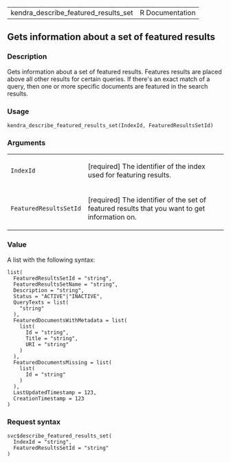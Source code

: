 <table style="width: 100%;">
<tbody>
<tr class="odd">
<td>kendra_describe_featured_results_set</td>
<td style="text-align: right;">R Documentation</td>
</tr>
</tbody>
</table>

## Gets information about a set of featured results

### Description

Gets information about a set of featured results. Features results are
placed above all other results for certain queries. If there's an exact
match of a query, then one or more specific documents are featured in
the search results.

### Usage

    kendra_describe_featured_results_set(IndexId, FeaturedResultsSetId)

### Arguments

<table>
<colgroup>
<col style="width: 35%" />
<col style="width: 65%" />
</colgroup>
<tbody>
<tr class="odd">
<td><code
id="kendra_describe_featured_results_set_:_IndexId">IndexId</code></td>
<td><p>[required] The identifier of the index used for featuring
results.</p></td>
</tr>
<tr class="even">
<td><code
id="kendra_describe_featured_results_set_:_FeaturedResultsSetId">FeaturedResultsSetId</code></td>
<td><p>[required] The identifier of the set of featured results that you
want to get information on.</p></td>
</tr>
</tbody>
</table>

### Value

A list with the following syntax:

    list(
      FeaturedResultsSetId = "string",
      FeaturedResultsSetName = "string",
      Description = "string",
      Status = "ACTIVE"|"INACTIVE",
      QueryTexts = list(
        "string"
      ),
      FeaturedDocumentsWithMetadata = list(
        list(
          Id = "string",
          Title = "string",
          URI = "string"
        )
      ),
      FeaturedDocumentsMissing = list(
        list(
          Id = "string"
        )
      ),
      LastUpdatedTimestamp = 123,
      CreationTimestamp = 123
    )

### Request syntax

    svc$describe_featured_results_set(
      IndexId = "string",
      FeaturedResultsSetId = "string"
    )

